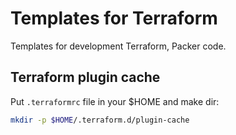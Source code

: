 # Templates for Terraform

Templates for development Terraform, Packer code.

## Terraform plugin cache

Put `.terraformrc` file in your $HOME and make dir:

```bash
mkdir -p $HOME/.terraform.d/plugin-cache
```
